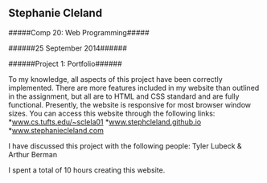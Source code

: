 Stephanie Cleland
------

#####Comp 20: Web Programming#####

######25 September 2014######

######Project 1: Portfolio######

To my knowledge, all aspects of this project have been correctly implemented.
There are more features included in my website than outlined in the assignment,
but all are to HTML and CSS standard and are fully functional. Presently, the 
website is responsive for most browser window sizes. You can access this website
through the following links:
*www.cs.tufts.edu/~sclela01
*www.stephcleland.github.io
*www.stephaniecleland.com

I have discussed this project with the following people: Tyler Lubeck & Arthur Berman

I spent a total of 10 hours creating this website.
